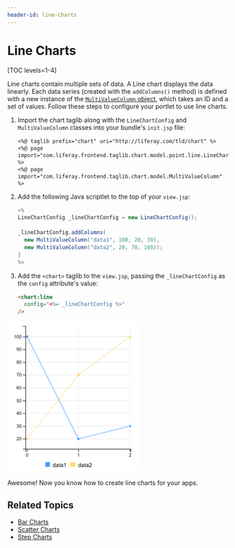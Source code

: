 ```yaml
---
header-id: line-charts
---
```


# Line Charts

[TOC levels=1-4]

Line charts contain multiple sets of data. A Line chart displays the data 
linearly. Each data series (created with the `addColumns()` method) is defined 
with a new instance of the 
[`MultiValueColumn` object](@app-ref@/foundation/latest/javadocs/com/liferay/frontend/taglib/chart/model/MultiValueColumn.html), 
which takes an ID and a set of values. Follow these steps to configure your 
portlet to use line charts. 

1.  Import the chart taglib along with the `LineChartConfig` and 
    `MultiValueColumn` classes into your bundle's `init.jsp` file:

    ```markup
    <%@ taglib prefix="chart" uri="http://liferay.com/tld/chart" %>
    <%@ page import="com.liferay.frontend.taglib.chart.model.point.line.LineChartConfig" %>
    <%@ page import="com.liferay.frontend.taglib.chart.model.MultiValueColumn" %>
    ```

2.  Add the following Java scriptlet to the top of your `view.jsp`:

    ```java
    <%
    LineChartConfig _lineChartConfig = new LineChartConfig();

    _lineChartConfig.addColumns(
      new MultiValueColumn("data1", 100, 20, 30),
      new MultiValueColumn("data2", 20, 70, 100));
    }
    %>
    ```

3.  Add the `<chart>` taglib to the `view.jsp`, passing the `_lineChartConfig` 
    as the `config` attribute's value:

    ```html
    <chart:line
      config="<%= _lineChartConfig %>"
    />
    ```

![Figure 1: A Line chart displays the data linearly.](../../../../images/chart-taglib-line.png)

Awesome! Now you know how to create line charts for your apps. 

## Related Topics

- [Bar Charts](/docs/7-2/reference/-/knowledge_base/r/bar-charts)
- [Scatter Charts](/docs/7-2/reference/-/knowledge_base/r/scatter-charts)
- [Step Charts](/docs/7-2/reference/-/knowledge_base/r/step-charts)
